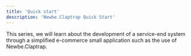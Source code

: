 ```yaml
---
title: 'Quick start'
description: 'Newbe.Claptrap Quick Start'
---
```


This series, we will learn about the development of a service-end system through a simplified e-commerce small application such as the use of Newbe.Claptrap.
